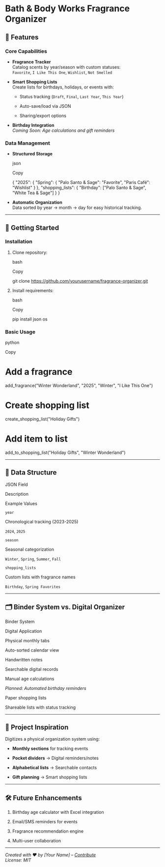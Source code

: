 ﻿
# Bath & Body Works Fragrance Organizer

<!--
![Project Inspiration](https://via.placeholder.com/800x200.png?text=Digital+Fragrance+Organizer)  _Replace with actual screenshot_
-->


## 🌟 Features

### **Core Capabilities**

-   **Fragrance Tracker**  
    Catalog scents by year/season with custom statuses:  
    `Favorite`,  `I Like This One`,  `Wishlist`,  `Not Smelled`
    
-   **Smart Shopping Lists**  
    Create lists for birthdays, holidays, or events with:
    
    -   Status tracking (`Draft`,  `Final`,  `Last Year`,  `This Year`)
        
    -   Auto-save/load via JSON
        
    -   Sharing/export options
        
-   **Birthday Integration**  
    _Coming Soon: Age calculations and gift reminders_
    

### **Data Management**

-   **Structured Storage**
    
    json
    
    Copy
    
    {
      "2025": {
        "Spring": {
          "Palo Santo & Sage": "Favorite",
          "Paris Café": "Wishlist"
        }
      },
      "shopping_lists": {
        "Birthday": ["Palo Santo & Sage", "White Tea & Sage"]
      }
    }
    
-   **Automatic Organization**  
    Data sorted by year → month → day for easy historical tracking.
    

----------

## 🚀 Getting Started

### Installation

1.  Clone repository:
    
    bash
    
    Copy
    
    git clone https://github.com/yourusername/fragrance-organizer.git
    
2.  Install requirements:
    
    bash
    
    Copy
    
    pip install json os
    

### Basic Usage

python

Copy

# Add a fragrance
add_fragrance("Winter Wonderland", "2025", "Winter", "I Like This One")

# Create shopping list
create_shopping_list("Holiday Gifts")

# Add item to list
add_to_shopping_list("Holiday Gifts", "Winter Wonderland")

----------

## 📂 Data Structure

JSON Field

Description

Example Values

`year`

Chronological tracking (2023-2025)

`2024`,  `2025`

`season`

Seasonal categorization

`Winter`,  `Spring`,  `Summer`,  `Fall`

`shopping_lists`

Custom lists with fragrance names

`Birthday`,  `Spring Favorites`

----------

## 🗂️ Binder System vs. Digital Organizer

Binder System

Digital Application

Physical monthly tabs

Auto-sorted calendar view

Handwritten notes

Searchable digital records

Manual age calculations

_Planned: Automated birthday reminders_

Paper shopping lists

Shareable lists with status tracking

----------

## 📜 Project Inspiration

Digitizes a physical organization system using:

-   **Monthly sections**  for tracking events
    
-   **Pocket dividers**  → Digital reminders/notes
    
-   **Alphabetical lists**  → Searchable contacts
    
-   **Gift planning**  → Smart shopping lists
    

----------

## 🛠️ Future Enhancements

1.  Birthday age calculator with Excel integration
    
2.  Email/SMS reminders for events
    
3.  Fragrance recommendation engine
    
4.  Multi-user collaboration
    

----------

_Created with ❤️ by [Your Name] –  [Contribute](https://github.com/yourusername/fragrance-organizer)_  
_License: MIT_
